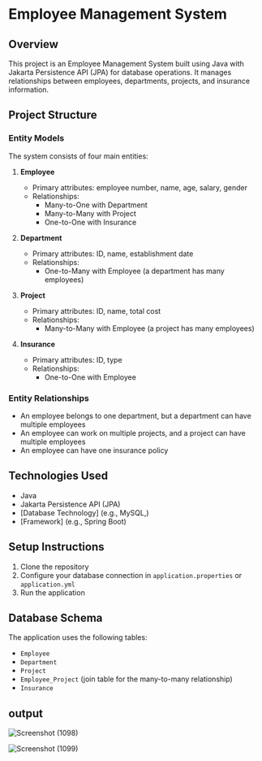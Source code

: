 # Employee Management System

## Overview
This project is an Employee Management System built using Java with Jakarta Persistence API (JPA) for database operations. It manages relationships between employees, departments, projects, and insurance information.

## Project Structure

### Entity Models
The system consists of four main entities:

1. **Employee**
   - Primary attributes: employee number, name, age, salary, gender
   - Relationships:
     - Many-to-One with Department
     - Many-to-Many with Project
     - One-to-One with Insurance

2. **Department**
   - Primary attributes: ID, name, establishment date
   - Relationships:
     - One-to-Many with Employee (a department has many employees)

3. **Project**
   - Primary attributes: ID, name, total cost
   - Relationships:
     - Many-to-Many with Employee (a project has many employees)

4. **Insurance**
   - Primary attributes: ID, type
   - Relationships:
     - One-to-One with Employee

### Entity Relationships
- An employee belongs to one department, but a department can have multiple employees
- An employee can work on multiple projects, and a project can have multiple employees
- An employee can have one insurance policy

## Technologies Used
- Java
- Jakarta Persistence API (JPA)
- [Database Technology] (e.g., MySQL,)
- [Framework] (e.g., Spring Boot)

## Setup Instructions
1. Clone the repository
2. Configure your database connection in `application.properties` or `application.yml`
3. Run the application

## Database Schema
The application uses the following tables:
- `Employee`
- `Department`
- `Project`
- `Employee_Project` (join table for the many-to-many relationship)
- `Insurance`

## output

![Screenshot (1098)](https://github.com/user-attachments/assets/9de0e8be-1ed4-4ad9-8b8d-3d2125c8d290)

![Screenshot (1099)](https://github.com/user-attachments/assets/e476ddab-b07f-4366-8926-c2b1dab907a8)

